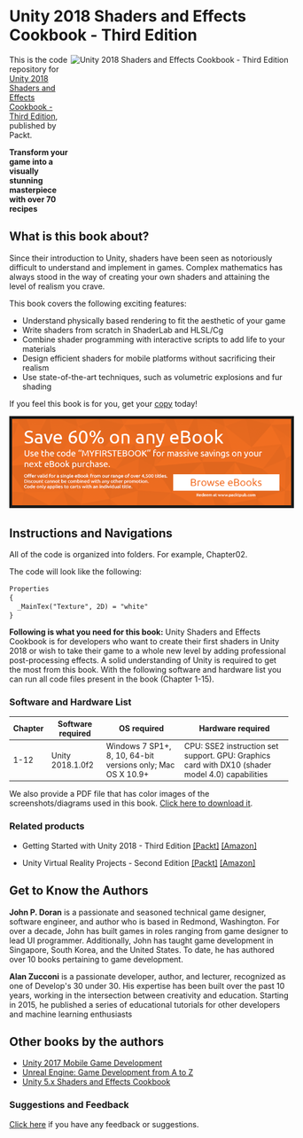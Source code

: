 # Unity 2018 Shaders and Effects Cookbook - Third Edition

<a href="https://www.packtpub.com/game-development/unity-2018-shaders-and-effects-cookbook-second-edition?utm_source=github&utm_medium=repository&utm_campaign=9781788396233"><img src="https://github.com/PacktPublishing/Unity-2018-Shaders-and-Effects-Cookbook-Third-Edition/blob/master/B08825_MockupCover.png" alt="Unity 2018 Shaders and Effects Cookbook - Third Edition" height="256px" align="right"></a>

This is the code repository for [Unity 2018 Shaders and Effects Cookbook - Third Edition](https://www.packtpub.com/game-development/unity-2018-shaders-and-effects-cookbook-second-edition?utm_source=github&utm_medium=repository&utm_campaign=9781788396233), published by Packt.

**Transform your game into a visually stunning masterpiece with over 70 recipes**

## What is this book about?

Since their introduction to Unity, shaders have been seen as notoriously difficult to understand and implement in games. Complex mathematics has always stood in the way of creating your own shaders and attaining the level of realism you crave.

This book covers the following exciting features:
* Understand physically based rendering to fit the aesthetic of your game
* Write shaders from scratch in ShaderLab and HLSL/Cg
* Combine shader programming with interactive scripts to add life to your materials
* Design efficient shaders for mobile platforms without sacrificing their realism
* Use state-of-the-art techniques, such as volumetric explosions and fur shading

If you feel this book is for you, get your [copy](https://www.amazon.com/dp/1788396235) today!

<a href="https://www.packtpub.com/?utm_source=github&utm_medium=banner&utm_campaign=GitHubBanner"><img src="https://raw.githubusercontent.com/PacktPublishing/GitHub/master/GitHub.png" 
alt="https://www.packtpub.com/" border="5" /></a>


## Instructions and Navigations
All of the code is organized into folders. For example, Chapter02.

The code will look like the following:
```
Properties 
{
  _MainTex("Texture", 2D) = "white" 
}
```

**Following is what you need for this book:**
Unity Shaders and Effects Cookbook is for developers who want to create their first shaders in Unity 2018 or wish to take their game to a whole new level by adding professional post-processing effects. A solid understanding of Unity is required to get the most from this book.
With the following software and hardware list you can run all code files present in the book (Chapter 1-15).

### Software and Hardware List

| Chapter  | Software required                   | OS required                        | Hardware required                 |
| -------- | ------------------------------------| -----------------------------------|-----------------------------------|
| 1-12     | Unity 2018.1.0f2                    | Windows 7 SP1+, 8, 10, 64-bit versions only; Mac OS X 10.9+ | CPU: SSE2 instruction set support. GPU: Graphics card with DX10 (shader model 4.0) capabilities |
                                                                                                                                                                      



We also provide a PDF file that has color images of the screenshots/diagrams used in this book. [Click here to download it](https://www.packtpub.com/sites/default/files/downloads/Unity2018ShadersandEffectsCookbookThirdEdition_ColorImages.pdf).

### Related products
* Getting Started with Unity 2018 - Third Edition [[Packt]](https://www.packtpub.com/game-development/getting-started-unity-2018-third-edition?utm_source=github&utm_medium=repository&utm_campaign=9781788830102) [[Amazon]](https://www.amazon.com/dp/1788830105)

* Unity Virtual Reality Projects - Second Edition [[Packt]](https://www.packtpub.com/game-development/unity-virtual-reality-projects-second-edition?utm_source=github&utm_medium=repository&utm_campaign=9781788478809) [[Amazon]](https://www.amazon.com/dp/1788478800)

## Get to Know the Authors
**John P. Doran** is a passionate and seasoned technical game designer, software engineer, and author who is based in Redmond, Washington.
For over a decade, John has built games in roles ranging from game designer to lead UI programmer. Additionally, John has taught game development in Singapore, South Korea, and the United States. To date, he has authored over 10 books pertaining to game development.

**Alan Zucconi** is a passionate developer, author, and lecturer, recognized as one of Develop's 30 under 30. His expertise has been built over the past 10 years, working in the intersection between creativity and education. Starting in 2015, he published a series of educational tutorials for other developers and machine learning enthusiasts


## Other books by the authors
* [Unity 2017 Mobile Game Development](https://www.packtpub.com/game-development/unity-2017-mobile-game-development?utm_source=github&utm_medium=repository&utm_campaign=9781787288713)
* [Unreal Engine: Game Development from A to Z](https://www.packtpub.com/game-development/unreal-engine-game-development-z?utm_source=github&utm_medium=repository&utm_campaign=9781787123281)
* [Unity 5.x Shaders and Effects Cookbook](https://www.packtpub.com/game-development/unity-5x-shaders-and-effects-cookbook?utm_source=github&utm_medium=repository&utm_campaign=9781785285240)

### Suggestions and Feedback
[Click here](https://docs.google.com/forms/d/e/1FAIpQLSdy7dATC6QmEL81FIUuymZ0Wy9vH1jHkvpY57OiMeKGqib_Ow/viewform) if you have any feedback or suggestions.
